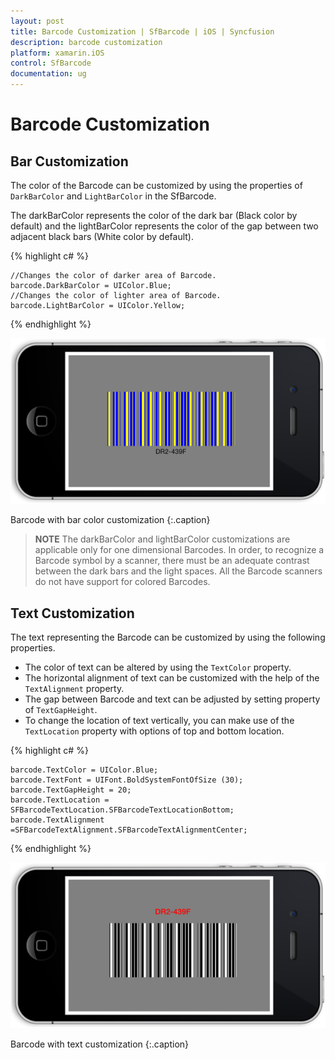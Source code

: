 ```yaml
---
layout: post
title: Barcode Customization | SfBarcode | iOS | Syncfusion
description: barcode customization
platform: xamarin.iOS
control: SfBarcode
documentation: ug
---
```


# Barcode Customization

## Bar Customization

The color of the Barcode can be customized by using the properties of `DarkBarColor` and `LightBarColor` in the SfBarcode. 

The darkBarColor represents the color of the dark bar (Black color by default) and the lightBarColor represents the color of the gap between two adjacent black bars (White color by default).


{% highlight c# %}

    //Changes the color of darker area of Barcode.
    barcode.DarkBarColor = UIColor.Blue;
    //Changes the color of lighter area of Barcode.
    barcode.LightBarColor = UIColor.Yellow;

{% endhighlight %}

![](Barcode-Customization_images/Barcode-Customization_img1.png)     
 
Barcode with bar color customization
{:.caption}


>**NOTE** The darkBarColor and lightBarColor customizations are applicable only for one dimensional Barcodes. In order, to recognize a Barcode symbol by a scanner, there must be an adequate contrast between the dark bars and the light spaces. All the Barcode scanners do not have support for colored Barcodes.

## Text Customization

The text representing the Barcode can be customized by using the following properties.

* The color of text can be altered by using the `TextColor` property.
* The horizontal alignment of text can be customized with the help of the `TextAlignment` property.
* The gap between Barcode and text can be adjusted by setting property of `TextGapHeight`.
* To change the location of text vertically, you can make use of the `TextLocation` property with options of top and bottom location.

{% highlight c# %}

    barcode.TextColor = UIColor.Blue;
    barcode.TextFont = UIFont.BoldSystemFontOfSize (30);
    barcode.TextGapHeight = 20;
    barcode.TextLocation = SFBarcodeTextLocation.SFBarcodeTextLocationBottom;
    barcode.TextAlignment =SFBarcodeTextAlignment.SFBarcodeTextAlignmentCenter;

{% endhighlight %}

![](Barcode-Customization_images/Barcode-Customization_img3.png)     

Barcode with text customization
{:.caption}
